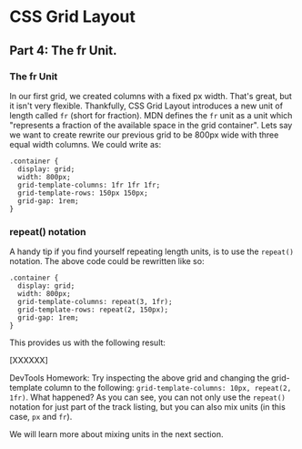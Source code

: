 # CSS Grid Layout
## Part 4: The fr Unit.

### The fr Unit
In our first grid, we created columns with a fixed px width. That's great, but it isn't very flexible. Thankfully, CSS Grid Layout introduces a new unit of length called `fr` (short for fraction). MDN defines the `fr` unit as a unit which "represents a fraction of the available space in the grid container". Lets say we want to create rewrite our previous grid to be 800px wide with three equal width columns. We could write as:

```
.container {
  display: grid;
  width: 800px;
  grid-template-columns: 1fr 1fr 1fr;
  grid-template-rows: 150px 150px;
  grid-gap: 1rem;
}
```

### repeat() notation
A handy tip if you find yourself repeating length units, is to use the `repeat()` notation. The above code could be rewritten like so:

```
.container {
  display: grid;
  width: 800px;
  grid-template-columns: repeat(3, 1fr);
  grid-template-rows: repeat(2, 150px);
  grid-gap: 1rem;
}
```

This provides us with the following result:

[XXXXXX]

DevTools Homework: Try inspecting the above grid and changing the grid-template column to the following: `grid-template-columns: 10px, repeat(2, 1fr)`. What happened? As you can see, you can not only use the `repeat()` notation for just part of the track listing, but you can also mix units (in this case, `px` and `fr`).

We will learn more about mixing units in the next section.
